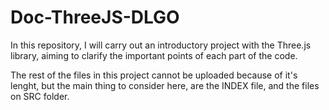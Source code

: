 # Doc-ThreeJS-DLGO
In this repository, I will carry out an introductory project with the Three.js library, aiming to clarify the important points of each part of the code.

The rest of the files in this project cannot be uploaded because of it's lenght, but the main thing to consider here, are the INDEX file, and the files on SRC folder.


